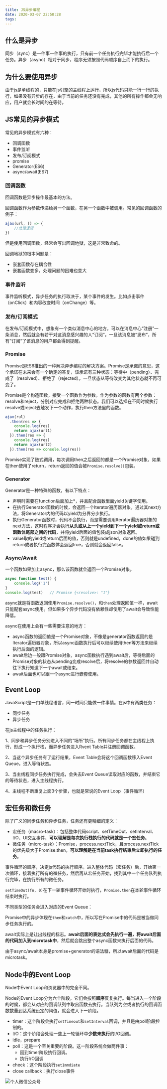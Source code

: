 ```yaml
---
title: JS异步编程
date: 2020-03-07 22:50:28
tags: 
---
```


## 什么是异步

同步（sync）是一件事一件事的执行，只有前一个任务执行完毕才能执行后一个任务。异步（async）相对于同步，程序无须按照代码顺序自上而下的执行。

## 为什么要使用异步

由于js是单线程的，只能在js引擎的主线程上运行，所以js代码只能一行一行的执行，如果没有异步的存在，由于当前的任务还没有完成，其他的所有操作都会无响应，用户就会长时间的在等待。

## JS常见的异步模式

常见的异步模式有六种：

- 回调函数
- 事件监听
- 发布/订阅模式
- promise
- Generator(ES6)
- async/await(ES7)

### 回调函数

回调函数是异步操作最基本的方法。

回调函数作为参数传递给另一个函数，在另一个函数中被调用。常见的回调函数的例子：

``` js
ajax(url, () => {
    //处理逻辑
})
```

但是使用回调函数，经常会写出回调地狱，这是非常致命的。

回调地狱的根本问题是：

- 嵌套函数存在耦合性
- 嵌套函数变多，处理问题的困难也变大

### 事件监听

事件监听模式，异步任务的执行取决于，某个事件的发生。比如点击事件（onClick）和内容改变时间（onChange）等。

### 发布/订阅模式

在发布/订阅模式中，想象有一个类似消息中心的地方，可以在消息中心“注册”一条消息，然后就会有若干对这消息感兴趣的人“订阅”，一旦该消息被“发布”，所有”订阅“了该消息的用户都会得到提醒。

### Promise

Promise是ES6推出的一种解决异步编程的解决方案。Promise是承诺的意思，这个承诺在未来会有一个确定的答复，该承诺有三种状态：等待中（pending）、完成了（resolved）、拒绝了（rejected）。一旦状态从等待改变为其他状态就不再可变了。

Promise是个构造函数，接受一个函数作为参数。作为参数的函数有两个参数：resolve和reject，分别对应完成和拒绝两种状态。我们可以选择在不同时候执行resolve或reject去触发下一个动作，执行then方法里的函数。

``` js
ajax(rul)
  .then(res => {
    console.log(res)
    return ajax(url1)
  }).then(res => {
    console.log(res)
    return ajax(url2)
  }).then(res => console.log(res))
```

Promise实现了链式调用，每次调用then之后返回的都是一个Promise对象，如果在then使用了return，return返回的值会被`Promise.resolve()`包装。

### Generator

Generator是一种特殊的函数，有以下特点：

- 声明时需要在function后面加上*，并且配合函数里面yield关键字使用。
- 在执行Generator函数的时候，会返回一个Iterator遍历器对象，通过其next方法，将Generator内的代码以yield为分界分步执行。
- 执行Generator函数时，代码不会执行，而是需要调用Iterator遍历器对象的next方法，这时程序才会执行**从头或从上一个yield到下一个yield或return或函数体尾部之间的代码**，并将yield后面的值包装成json对象返回。
- value取的yield或return后面的值，否则就是undefined，done的值如果碰到return或者执行完函数体会返回true，否则就会返回false。

### Async/Await

一个函数如果加上async，那么该函数就会返回一个Promise对象。

``` js
async function test() {
    console.log('1')
}
console.log(test)	// Promise {<resolve>: "1"}
```

async就是将函数返回使用`Promise.resolve()`，和`then`处理返回值一样，await只能配套async使用。但如果多个异步代码没有依赖性却使用了await会导致性能降低。

async在使用上会有一些需要注意的地方：

- async函数的返回值是一个Promise对象，不像是generator函数返回的是Iterator遍历器对象，所以async函数执行后可以继续使用then等方法来继续执行后面的逻辑。
- await后边一般跟Promise对象，async函数执行遇到await后，等待后面的Promise对象的状态从pending变成resolve后，将resolve的参数返回并自动往下执行知道下一个await或结束。
- await后面也可以跟一个async进行嵌套使用。

## Event Loop

JavaScript是一门单线程语言，同一时间只能做一件事情。在js中有两类任务：

- 同步任务
- 异步任务

在js主线程中的任务执行：

1、同步和异步任务分别进入不同的“场所”执行。所有同步任务都在主线程上执行，形成一个执行栈，而异步任务进入Rvent Table并注册回调函数。

2、当这个异步任务有了运行结果，Event Table会将这个回调函数移入Event Queue，进入等待状态。

3、当主线程同步任务执行完成，会失去Event Queue读取对应的函数，并结束它的等待状态，进入主线程执行。

4、主线程不断重复上面3个步骤，也就是常说的Event Loop（事件循环）

## 宏任务和微任务

除了广义的同步任务和异步任务，任务还有更精细的定义：

- 宏任务（macro-task）：包括整体代码script、setTimeOut、setInterval、I/O、UI交互事件，**可以理解是每次执行栈执行的代码就是一个宏任务**。
- 微任务（micro-task）：Promise，process.nextTick，且process.nextTick的优先级大于Promise.then，**可以理解是在当前task执行结束后立即执行的任务**。

事件循环的顺序，决定js代码的执行顺序。进入整体代码（宏任务）后，开始第一次循环，接着执行所有的微任务，然后再从宏任务开始，找到其中一个任务队列执行完毕，在执行所有的微任务。

`setTimeOut(fn, 0)`在下一轮事件循环开始时执行，`Promise.then`在本轮事件循环结束时执行。

不同类型的任务会进入对应的Event Queue：

Promise中的异步体现在`then`和`catch`中，所以写在Promise中的代码是被当做同步任务执行的。

await实际上是让出线程的标志。**await后面的表达式会先执行一遍，将await后面的代码加入到microtask中**，然后就会跳出整个async函数来执行后面的代码。

由于async/await本身是promise+generator的语法糖，所以await后面的代码是microtask。

## Node中的Event Loop

Node中Event Loop和浏览器中的完全不同。

Node的Event Loop分为六个阶段，它们会按照**顺序**反复执行。每当进入一个阶段的时候，都会从对应的回调队列中取出函数去执行。当队列为空或者执行的回调函数数量到达系统设定的阈值，就会进入下一阶段。

- timer：这个阶段会执行`setTimeout`和`setInterval`回调，并且是由poll阶段控制的。
- I/O：这个阶段会处理一些上一轮循环中**少数未执行**的I/O回调。
- idle，prepare
- poll：这是一个至关重要的阶段。这一阶段系统会做两件事：
  - 回到timer阶段执行回调。
  - 执行I/O回调
- check：这个阶段执行`setImmdiate`
- close callback：执行close事件

![个人微信公众号](https://img-blog.csdnimg.cn/20200402001106322.jpg?x-oss-process=image/watermark,type_ZmFuZ3poZW5naGVpdGk,shadow_10,text_aHR0cHM6Ly9ibG9nLmNzZG4ubmV0L3FxXzQxOTA3ODA2,size_16,color_FFFFFF,t_70)